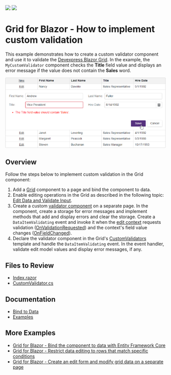 <!-- default badges list -->
[![](https://img.shields.io/badge/Open_in_DevExpress_Support_Center-FF7200?style=flat-square&logo=DevExpress&logoColor=white)](https://supportcenter.devexpress.com/ticket/details/T1154690)
[![](https://img.shields.io/badge/📖_How_to_use_DevExpress_Examples-e9f6fc?style=flat-square)](https://docs.devexpress.com/GeneralInformation/403183)
<!-- default badges end -->
# Grid for Blazor - How to implement custom validation

This example demonstrates how to create a custom validator component and use it to validate the [Devexpress Blazor Grid](https://docs.devexpress.com/Blazor/403143/grid). In the example, the `MyCustomValidator` component checks the **Title** field value and displays an error message if the value does not contain the **Sales** word.

![Implement Custom Validation in the Grid](/images/custom-validation.png)

## Overview

Follow the steps below to implement custom validation in the Grid component:

1. Add a [Grid](https://docs.devexpress.com/Blazor/DevExpress.Blazor.DxGrid) component to a page and bind the component to data.
2. Enable editing operations in the Grid as described in the following topic: [Edit Data and Validate Input](https://docs.devexpress.com/Blazor/403454/grid/edit-data-and-validate-input).
3. Create a custom [validator component](https://learn.microsoft.com/en-us/aspnet/core/blazor/forms-and-input-components?view=aspnetcore-7.0#validator-components) on a separate page. In the component, create a storage for error messages and implement methods that add and display errors and clear the storage. Create a `DataItemValidating` event and invoke it when the [edit context](https://learn.microsoft.com/en-us/dotnet/api/microsoft.aspnetcore.components.forms.editcontext?view=aspnetcore-7.0) requests validation ([OnValidationRequested](https://learn.microsoft.com/en-us/dotnet/api/microsoft.aspnetcore.components.forms.editcontext.onvalidationrequested?view=aspnetcore-7.0)) and the context's field value changes ([OnFieldChanged](https://learn.microsoft.com/en-us/dotnet/api/microsoft.aspnetcore.components.forms.editcontext.onfieldchanged?view=aspnetcore-7.0)).
4. Declare the validator component in the Grid's [CustomValidators](https://docs.devexpress.com/Blazor/DevExpress.Blazor.DxGrid.CustomValidators) template and handle the `DataItemValidating` event. In the event handler, validate edit model values and display error messages, if any.

## Files to Review

- [Index.razor](./CS/Pages/Index.razor)
- [CustomValidator.cs](./CS/Pages/CustomValidator.cs)

## Documentation

- [Bind to Data](https://docs.devexpress.com/Blazor/403737/grid/bind-to-data)
- [Examples](https://docs.devexpress.com/Blazor/404035/grid/examples)

## More Examples

- [Grid for Blazor - Bind the component to data with Entity Framework Core](https://github.com/DevExpress-Examples/blazor-dxgrid-bind-to-data-with-entity-framework-core)
- [Grid for Blazor - Restrict data editing to rows that match specific conditions](https://github.com/DevExpress-Examples/blazor-dxgrid-disable-editing-for-several-rows)
- [Grid for Blazor - Create an edit form and modify grid data on a separate page](https://github.com/DevExpress-Examples/blazor-DxGrid-Separate-Edit-Form)
